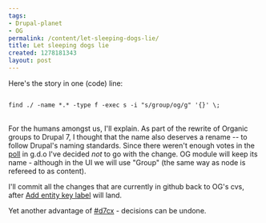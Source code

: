 ```yaml
--- 
tags: 
- Drupal-planet
- OG
permalink: /content/let-sleeping-dogs-lie/
title: Let sleeping dogs lie
created: 1278181343
layout: post
---
```

Here's the story in one (code) line:

<code>
find ./ -name *.* -type f -exec s -i "s/group/og/g" '{}' \;
</code><br/>

For the humans amongst us, I'll explain. As part of the rewrite of Organic groups to Drupal 7, I thought that the name also deserves a rename -- to follow Drupal's naming standards. Since there weren't enough votes in the <a href="http://groups.drupal.org/node/75988/">poll</a> in g.d.o I've decided <em>not</em> to go with the change. OG module will keep its name - although in the UI we will use "Group" (the same way as node is refereed to as content).

I'll commit all the changes that are currently in github back to OG's cvs, after <a href="http://drupal.org/node/629484">Add entity key label</a> will land.

Yet another advantage of <a href="http://cyrve.com/d7cx">#d7cx</a> - decisions can be undone.
